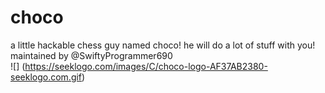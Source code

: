 # choco
a little hackable chess guy named choco!
he will do a lot of stuff with you!
maintained by @SwiftyProgrammer690
<br>
![] (https://seeklogo.com/images/C/choco-logo-AF37AB2380-seeklogo.com.gif)
